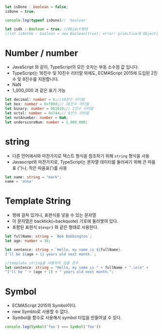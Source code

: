 ```typescript
let isDone : boolean = false;
isDone = true;

console.log(typeof isDone)// 'boolean'

let isOk : Boolean = true; //Object형태
//let isNotOk : boolean = new Boolean(true); error! primitive에 Object는 불가능하지만 역은 가능
```

# Number / number
  * JavaScript 와 같이, TypeScript의 모든 숫자는 부동 소수점 값 입니다.
  * TypeScript는 16진수 및 10진수 리터럴 외에도, ECMAScript 2015에 도입된 2진수 및 8진수를 지원합니다.
  * NaN
  * 1_000_000 과 같은 표기 가능

```typescript
let decimal: number = 6;//10진수 리터럴
let hex: number = 0xf00d;// 16진수 리터럴
let binary: number = 0b1010;// 2진수 리터럴
let octal: number = 0o744;// 8진수 리터럴
let notAnumber: number = NaN;
let underscoreNum: number = 1_000_000;
```

# string
  * 다른 언어에서와 마찬가지로 텍스트 형식을 참조하기 위해 `string` 형식을 사용
  * Javascript와 마찬가지로, TypeScript는 문자열 데이터를 둘러싸기 위해 큰 따옴표 (")나, 작은 따옴표(')를 사용

```typescript
let name: string = "mark";
name = 'anna'
```

# Template String
  * 행에 걸쳐 있거나, 표현식을 넣을 수 있는 문자열
  * 이 문자열은 backtick(=backquote) 기호에 둘러쌓여 있다.
  * 포함된 표현식 `${expr}` 와 같은 형태로 사용한다.

```typescript
let fullName: string = `Bob Bobbington`;
let age: number = 38;

let sentence: string = `Hello, my name is ${fullName}.
I'll be ${age + 1} years old next month.`;

//template string을 사용하지 않을 경우
let sentence: string = "Hello, my name is " + fullName + ".\n\n" +
"I'll be " + (age + 1) + " years old next month.";
```

# Symbol
  * ECMAScript 2015의 Symbol이다.
  * new Symblo로 사용할 수 없다.
  * Symbol을 함수로 사용해서 symbol 타입을 만들어낼 수 있다.

```typescript
console.log(Symbol('foo') === Symbol('foo'))
```